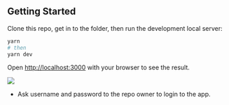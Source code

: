 ## Getting Started

Clone this repo, get in to the folder, then run the development local server:

```bash
yarn
# then
yarn dev
```

Open [http://localhost:3000](http://localhost:3000) with your browser to see the result.

![](https://images2.imgbox.com/ee/c7/x6YTgjH6_o.png)

- Ask username and password to the repo owner to login to the app.

